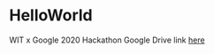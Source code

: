 # HelloWorld
WIT x Google 2020 Hackathon
Google Drive link [here](https://drive.google.com/file/d/1T5aeMjyrA7QgZVezhoDyUYFa774nQ56Y/view?usp=sharing) 
